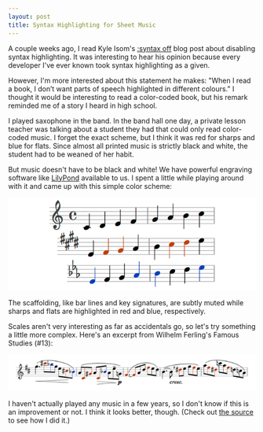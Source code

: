 ```yaml
---
layout: post
title: Syntax Highlighting for Sheet Music
---
```


A couple weeks ago, I read Kyle Isom's [:syntax off][1] blog post
about disabling syntax highlighting. It was interesting to hear his
opinion because every developer I've ever known took syntax
highlighting as a given.

However, I'm more interested about this statement he makes: "When
I read a book, I don’t want parts of speech highlighted in different
colours." I thought it would be interesting to read a color-coded
book, but his remark reminded me of a story I heard in high school.

I played saxophone in the band. In the band hall one day, a private
lesson teacher was talking about a student they had that could only
read color-coded music. I forget the exact scheme, but I think it
was red for sharps and blue for flats. Since almost all printed
music is strictly black and white, the student had to be weaned of
her habit.

But music doesn't have to be black and white! We have powerful
engraving software like [LilyPond][2] available to us. I spent a
little while playing around with it and came up with this simple
color scheme:

![Musical scales][3]

The scaffolding, like bar lines and key signatures, are subtly muted
while sharps and flats are highlighted in red and blue, respectively.

Scales aren't very interesting as far as accidentals go, so let's
try something a little more complex. Here's an excerpt from Wilhelm
Ferling's Famous Studies (#13):

![Ferling's Famous Studies #13][4]

I haven't actually played any music in a few years, so I don't know
if this is an improvement or not. I think it looks better, though.
(Check out [the source][5] to see how I did it.)

[1]: http://www.kyleisom.net/blog/2012/10/17/syntax-off/
[2]: http://lilypond.org
[3]: /static/images/2012-11-15-musical-scales.png
[4]: /static/images/2012-11-15-ferlings-famous-studies-13.png
[5]: https://gist.github.com/tfausak/4083481

